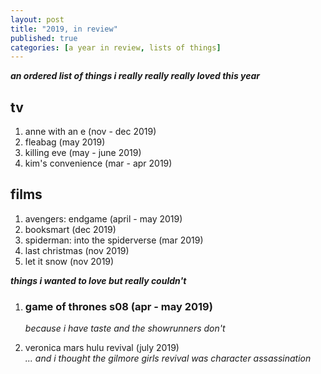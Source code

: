 ```yaml
---
layout: post
title: "2019, in review"
published: true
categories: [a year in review, lists of things]
---
```

***an ordered list of things i really really really loved this year***

## tv

1. anne with an e (nov - dec 2019)
2. fleabag (may 2019)
3. killing eve (may - june 2019)
4. kim's convenience (mar - apr 2019)

## films

1. avengers: endgame (april - may 2019)
2. booksmart (dec 2019)
3. spiderman: into the spiderverse (mar 2019)
4. last christmas (nov 2019)
5. let it snow (nov 2019)

***things i wanted to love but really couldn't***

1. ### game of thrones s08 (apr - may 2019)  
    
    _because i have taste and the showrunners don't_  
2. veronica mars hulu revival (july 2019)  
    _... and i thought the gilmore girls revival was character assassination_